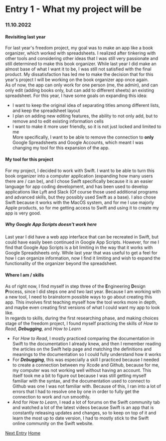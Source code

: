 # Entry 1 - What my project will be
### 11.10.2022
#### Revisiting last year <br>
For last year's freedom project, my goal was to make an app like a book organizer, which worked with spreadsheets. I realized after tinkering with other tools and considering other ideas that I was still very passionate and still determined to make this book organizer. While last year I did make an almost base of what I want it to be, I was still not satisfied with the final product. My dissatisfaction has led me to make the decision that for this year's project I will be working on the book organizer app once again. <br>
As of now, the app can only work for one person (me, the admin), and can only edit (adding books only, but can add to different sheets) an existing spreadsheet. For this year, I have some goals on expanding this idea: <br>
* I want to keep the original idea of separating titles among different lists, and keep the spreadsheet layout 
* I plan on adding new editing features, the ability to not only add, but to remove and to edit existing information cells
* I want to make it more user friendly, so it is not just locked and limited to me <br>
More specifically, I want to be able to remove the connection to **only** Google Spreadsheets and Google Accounts, which meant I was changing my tool for this expansion of the app. <br>
#### My tool for this project <br>
For my project, I decided to work with Swift. I want to be able to turn this book organizer into a computer application (expanding how many users there are / can be), and I chose Swift specifically because it is an easier language for app coding development, and has been used to develop applications like Lyft and Slack (Of course those used additional programs and advanced skills, but they possibly used Swift as a base). I also chose Swift because it works with the MacOS system, and for me I use majorly Apple products, so for me getting access to Swift and using it to create my app is very good. <br> 
##### Why Google App Scripts doesn't work here <br>
Last year I did have a web app interface that can be recreated in Swift, but could have easily been continued in Google App Scripts. However, for me I find that Google App Scripts is a bit limiting in the way that it works with Google Spreadsheets only. While last year that was useful to get a feel for how I can organize information, now I find it limiting and wish to expand the functionality of the organizer beyond the spreadsheet. <br>
#### Where I am / skills <br>
As of right now, I find myself in step three of the **E**ngineering **D**esign **P**rocess, since I did steps one and two last year. Because I am working with a new tool, I need to brainstorm possible ways to go about creating this app. This involves first teaching myself how the tool works more in depth, and maybe even creating first versions of what I could want my app to look like. <br>
In regards to skills, during the first researching phase, and making choices stage of the freedom project, I found myself practicing the skills of *How to Read*, ***Debugging***, and *How to Learn* <br>
* For *How to Read*, I mostly practiced comparing the documentation in Swift to the documentation I already knew, and then I remember reading the articles on the Swift help page and matching the definitions and meanings to the documentation so I could fully understand how it works <br>
* For ***Debugging***, this was especially a skill I practiced because I needed to create a connection between my Xcode and Github, because for me, my computer was not working well without having an account. This itself took me a bit to figure out because I was still getting myself familiar with the syntax, and the documentation used to connect to Github was one I was not familiar with. Because of this, I ran into a lot of errors that I had to resolve one by one in order to fully get the connection to work and run smoothly. <br>
* And for *How to Learn*, I read a lot of forums on the Swift community tab and watched a lot of the latest videos because Swift is an app that is constantly releasing updates and changes, so to keep on top of it and learn the most up to date version, I had to mostly stick to the Swift online community on the Swift website. <br>


[Next Entry](entry02.md)
[Home](../README.md)

